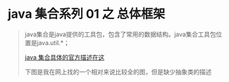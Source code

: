 # java 集合系列 01 之 总体框架

>java集合是java提供的工具包，包含了常用的数据结构。java集合工具包位置是java.util.*；
>
>[java 集合具体的官方描述在这](https://docs.oracle.com/javase/tutorial/collections/index.html)
>
>下图是我在网上找的一个相对来说比较全的图，但是缺少抽象类的描述

